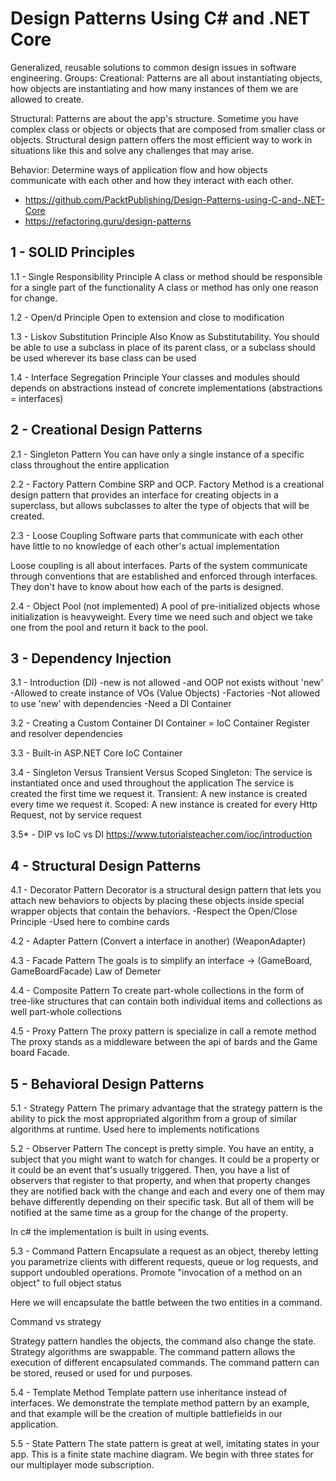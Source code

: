 # Design Patterns Using C# and .NET Core

Generalized, reusable solutions to common design issues in software engineering.
Groups:
Creational:
Patterns are all about instantiating objects, how objects are instantiating and
how many instances of them we are allowed to create.

Structural:
Patterns are about the app's structure. Sometime you have complex class or objects or objects that are
composed from smaller class or objects. Structural design pattern offers the most efficient way to work in situations like this and solve any challenges that may arise.

Behavior:
Determine ways of application flow and how objects communicate with each other and how they interact
with each other.

- https://github.com/PacktPublishing/Design-Patterns-using-C-and-.NET-Core
- https://refactoring.guru/design-patterns

## 1 - SOLID Principles

1.1 - Single Responsibility Principle
A class or method should be responsible for a single part of the functionality
A class or method has only one reason for change.

1.2 - Open/d Principle
Open to extension and close to modification

1.3 - Liskov Substitution Principle
Also Know as Substitutability. You should be able to use a subclass
in place of its parent class, or
a subclass should be used wherever its base class can be used

1.4 - Interface Segregation Principle
Your classes and modules should depends on abstractions instead of concrete implementations (abstractions = interfaces)

## 2 - Creational Design Patterns

2.1 - Singleton Pattern
You can have only a single instance of a specific class throughout the entire application

2.2 - Factory Pattern
Combine SRP and OCP.
Factory Method is a creational design pattern that provides an interface for creating objects in a superclass, but allows subclasses to alter the type of objects that will be created.

2.3 - Loose Coupling
Software parts that communicate with each other have little to no knowledge of each other's actual implementation

Loose coupling is all about interfaces. Parts of the system communicate through conventions that are established and enforced through interfaces. They don't have to know about how each of the parts is designed.

2.4 - Object Pool (not implemented)
A pool of pre-initialized objects whose initialization is heavyweight. Every time we need such and object
we take one from the pool and return it back to the pool.

## 3 - Dependency Injection

3.1 - Introduction (DI)
-new is not allowed
-and OOP not exists without 'new'
-Allowed to create instance of VOs (Value Objects)
-Factories
-Not allowed to use 'new' with dependencies
-Need a DI Container

3.2 - Creating a Custom Container
DI Container = IoC Container
Register and resolver dependencies

3.3 - Built-in ASP.NET Core IoC Container

3.4 - Singleton Versus Transient Versus Scoped
Singleton:
The service is instantiated once and used throughout the application
The service is created the first time we request it.
Transient:
A new instance is created every time we request it.
Scoped:
A new instance is created for every Http Request, not by service request

3.5\* - DIP vs IoC vs DI
https://www.tutorialsteacher.com/ioc/introduction

## 4 - Structural Design Patterns

4.1 - Decorator Pattern
Decorator is a structural design pattern that lets you attach new behaviors to objects by placing these
objects inside special wrapper objects that contain the behaviors.
-Respect the Open/Close Principle
-Used here to combine cards

4.2 - Adapter Pattern (Convert a interface in another) (WeaponAdapter)

4.3 - Facade Pattern
The goals is to simplify an interface -> (GameBoard, GameBoardFacade)
Law of Demeter

4.4 - Composite Pattern
To create part-whole collections in the form of tree-like
structures that can contain both individual items and collections as well
part-whole collections

4.5 - Proxy Pattern
The proxy pattern is specialize in call a remote method
The proxy stands as a middleware between the api of bards and the Game board Facade.

## 5 - Behavioral Design Patterns

5.1 - Strategy Pattern
The primary advantage that the strategy pattern is the ability to pick the most appropriated
algorithm from a group of similar algorithms at runtime. Used here to implements notifications

5.2 - Observer Pattern
The concept is pretty simple. You have an entity, a subject that you might want to watch for changes. It could be a property or it could be an event that's usually triggered. Then, you have a list of observers that register to that property, and when that property changes they are notified back with the change and each and every one of them may behave differently depending on their specific task. But all of them will be notified at the same time as a group for the change of the property.

In c# the implementation is built in using events.

5.3 - Command Pattern
Encapsulate a request as an object, thereby letting you parametrize clients with different requests, queue or log requests, and support undoubled operations.
Promote "invocation of a method on an object" to full object status

Here we will encapsulate the battle between the two entities in a command.

Command vs strategy

Strategy pattern handles the objects, the command also change the state.
Strategy algorithms are swappable.
The command pattern allows the execution of different encapsulated commands.
The command pattern can be stored, reused or used for und purposes.

5.4 - Template Method
Template pattern use inheritance instead of interfaces. We demonstrate the template method pattern by an example, and that example will be the creation of multiple battlefields in our application.

5.5 - State Pattern
The state pattern is great at well, imitating states in your app. This is a finite state machine diagram. We begin with three states for our multiplayer mode subscription.
